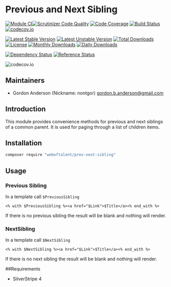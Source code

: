 # Previous and Next Sibling
[![Module CI](https://github.com/gordonbanderson/prev-next-sibling/actions/workflows/ci.yml/badge.svg)](https://github.com/gordonbanderson/prev-next-sibling/actions/workflows/ci.yml)[![Scrutinizer Code Quality](https://scrutinizer-ci.com/g/gordonbanderson/prev-next-sibling/badges/quality-score.png?b=main)](https://scrutinizer-ci.com/g/gordonbanderson/prev-next-sibling/?branch=main)
[![Code Coverage](https://scrutinizer-ci.com/g/gordonbanderson/prev-next-sibling/badges/coverage.png?b=main)](https://scrutinizer-ci.com/g/gordonbanderson/prev-next-sibling/?branch=main)
[![Build Status](https://scrutinizer-ci.com/g/gordonbanderson/prev-next-sibling/badges/build.png?b=main)](https://scrutinizer-ci.com/g/gordonbanderson/prev-next-sibling/build-status/main)
[![codecov.io](https://codecov.io/github/gordonbanderson/prev-next-sibling/coverage.svg?branch=main)](https://codecov.io/github/gordonbanderson/prev-next-sibling?branch=main)

[![Latest Stable Version](https://poser.pugx.org/weboftalent/prevnextsibling/version)](https://packagist.org/packages/weboftalent/prevnextsibling)
[![Latest Unstable Version](https://poser.pugx.org/weboftalent/prevnextsibling/v/unstable)](//packagist.org/packages/weboftalent/prevnextsibling)
[![Total Downloads](https://poser.pugx.org/weboftalent/prevnextsibling/downloads)](https://packagist.org/packages/weboftalent/prevnextsibling)
[![License](https://poser.pugx.org/weboftalent/prevnextsibling/license)](https://packagist.org/packages/weboftalent/prevnextsibling)
[![Monthly Downloads](https://poser.pugx.org/weboftalent/prevnextsibling/d/monthly)](https://packagist.org/packages/weboftalent/prevnextsibling)
[![Daily Downloads](https://poser.pugx.org/weboftalent/prevnextsibling/d/daily)](https://packagist.org/packages/weboftalent/prevnextsibling)

[![Dependency Status](https://www.versioneye.com/php/weboftalent:prevnextsibling/badge.svg)](https://www.versioneye.com/php/weboftalent:prevnextsibling)
[![Reference Status](https://www.versioneye.com/php/weboftalent:prevnextsibling/reference_badge.svg?style=flat)](https://www.versioneye.com/php/weboftalent:prevnextsibling/references)

![codecov.io](https://codecov.io/github/gordonbanderson/prev-next-sibling/branch.svg?branch=main)

## Maintainers

* Gordon Anderson (Nickname: nontgor)
	<gordon.b.anderson@gmail.com>

## Introduction
This module provides convenience methods for previous and next siblings of a
common parent.  It is used for paging through a list of children items.

## Installation
```bash
composer require "weboftalent/prev-next-sibling"
```
## Usage
### Previous Sibling
In a template call ``$PreviousSibling``
```
<% with $PreviousSibling %><a href="$Link">$Title</a><% end_with %>
```
If there is no previous sibling the result will be blank and nothing will render.

### NextSibling
In a template call ``$NextSibling``
```
<% with $NextSibling %><a href="$Link">$Title</a><% end_with %>
```
If there is no next sibling the result will be blank and nothing will render.

##Requirements
* SilverStripe 4
